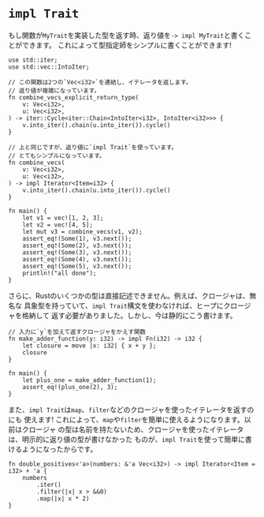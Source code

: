 # `impl Trait`

もし関数が`MyTrait`を実装した型を返す時、返り値を`-> impl MyTrait`と書くことができます。
これによって型指定師をシンプルに書くことができます!

```rust,editable
use std::iter;
use std::vec::IntoIter;

// この関数は2つの`Vec<i32>`を連結し、イテレータを返します。
// 返り値が複雑になっています。
fn combine_vecs_explicit_return_type(
    v: Vec<i32>,
    u: Vec<i32>,
) -> iter::Cycle<iter::Chain<IntoIter<i32>, IntoIter<i32>>> {
    v.into_iter().chain(u.into_iter()).cycle()
}

// 上と同じですが、返り値に`impl Trait`を使っています。
// とてもシンプルになっています。
fn combine_vecs(
    v: Vec<i32>,
    u: Vec<i32>,
) -> impl Iterator<Item=i32> {
    v.into_iter().chain(u.into_iter()).cycle()
}

fn main() {
    let v1 = vec![1, 2, 3];
    let v2 = vec![4, 5];
    let mut v3 = combine_vecs(v1, v2);
    assert_eq!(Some(1), v3.next());
    assert_eq!(Some(2), v3.next());
    assert_eq!(Some(3), v3.next());
    assert_eq!(Some(4), v3.next());
    assert_eq!(Some(5), v3.next());
    println!("all done");
}
```

さらに、Rustのいくつかの型は直接記述できません。例えば、クロージャは、無名な
具象型を持っていて、`impl Trait`構文を使わなければ、ヒープにクロージャを格納して
返す必要がありました。しかし、今は静的にこう書けます。

```rust,editable
// 入力に`y`を加えて返すクロージャをかえす関数
fn make_adder_function(y: i32) -> impl Fn(i32) -> i32 {
    let closure = move |x: i32| { x + y };
    closure
}

fn main() {
    let plus_one = make_adder_function(1);
    assert_eq!(plus_one(2), 3);
}
```

また、`impl Trait`は`map`、`filter`などのクロージャを使ったイテレータを返すのにも
使えます! これによって、`map`や`filter`を簡単に使えるようになります。以前はクロージャ
の型は名前を持たないため、クロージャを使ったイテレータは、明示的に返り値の型が書けなかった
ものが、`impl Trait`を使って簡単に書けるようになったからです。

```rust,editable
fn double_positives<'a>(numbers: &'a Vec<i32>) -> impl Iterator<Item = i32> + 'a {
    numbers
        .iter()
        .filter(|x| x > &&0)
        .map(|x| x * 2)
}
```
